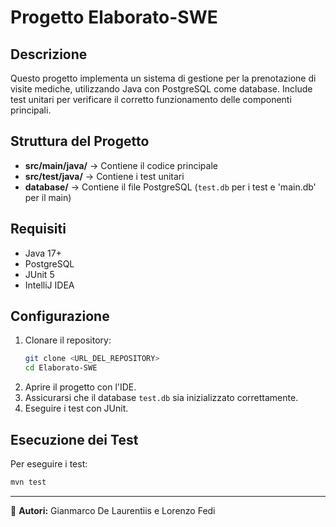 # Progetto Elaborato-SWE

## Descrizione
Questo progetto implementa un sistema di gestione per la prenotazione di visite mediche, utilizzando Java con PostgreSQL come database. Include test unitari per verificare il corretto funzionamento delle componenti principali.

## Struttura del Progetto
- **src/main/java/** → Contiene il codice principale
- **src/test/java/** → Contiene i test unitari
- **database/** → Contiene il file PostgreSQL (`test.db` per i test e 'main.db' per il main)

## Requisiti
- Java 17+
- PostgreSQL
- JUnit 5
- IntelliJ IDEA 

## Configurazione
1. Clonare il repository:
   ```sh
   git clone <URL_DEL_REPOSITORY>
   cd Elaborato-SWE
   ```
2. Aprire il progetto con l'IDE.
3. Assicurarsi che il database `test.db` sia inizializzato correttamente.
4. Eseguire i test con JUnit.

## Esecuzione dei Test
Per eseguire i test:
```sh
mvn test
```

---
📌 **Autori:** Gianmarco De Laurentiis e Lorenzo Fedi
